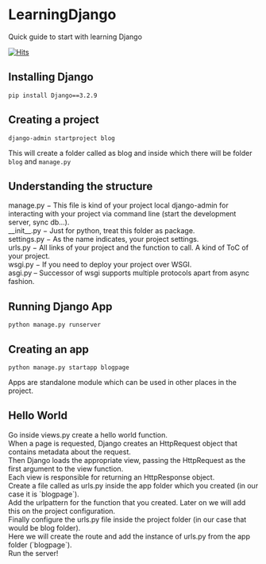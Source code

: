 # LearningDjango
Quick guide to start with learning Django

[![Hits](https://hits.seeyoufarm.com/api/count/incr/badge.svg?url=https%3A%2F%2Fgithub.com%2FUnpredictablePrashant%2FLearningDjango&count_bg=%2379C83D&title_bg=%23555555&icon=&icon_color=%23E7E7E7&title=hits&edge_flat=false)](https://hits.seeyoufarm.com)



## Installing Django

```
pip install Django==3.2.9
```


## Creating a project

```
django-admin startproject blog
```

This will create a folder called as blog and inside which there will be folder `blog` and `manage.py`


## Understanding the structure
<p>
manage.py − This file is kind of your project local django-admin for interacting with your project via command line (start the development server, sync db...).<br>
__init__.py − Just for python, treat this folder as package.<br>
settings.py − As the name indicates, your project settings.<br>
urls.py − All links of your project and the function to call. A kind of ToC of your project.<br>
wsgi.py − If you need to deploy your project over WSGI.<br>
asgi.py – Successor of wsgi supports multiple protocols apart from async fashion.<br>
</p>

## Running Django App
```
python manage.py runserver
```

## Creating an app

```
python manage.py startapp blogpage
```

Apps are standalone module which can be used in other places in the project.

## Hello World
<p>
Go inside views.py create a hello world function.<br>
When a page is requested, Django creates an HttpRequest object that contains metadata about the request. <br>
Then Django loads the appropriate view, passing the HttpRequest as the first argument to the view function. <br>
Each view is responsible for returning an HttpResponse object. <br>
Create a file called as urls.py inside the app folder which you created (in our case it is `blogpage`).<br>
Add the urlpattern for the function that you created. Later on we will add this on the project configuration.<br>
Finally configure the urls.py file inside the  project folder (in our case that would be blog folder).<br>
Here we will create the route and add the instance of urls.py from the app folder (`blogpage`).<br>
Run the server!
</p>
